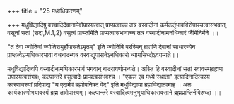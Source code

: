 +++
title = "25 मध्वधिकरणम्"

+++
मधुविद्यादिषु वस्वादिदेवानामेवोपास्यत्वात् प्राप्यत्वाच्च तत्र वस्वादीनां कर्मकर्तृभावविरोपास्यत्वासंभवात्, वसूनां सतां (सदा,M.1,2) वसुत्वं प्राप्प्तमिति प्राप्यत्वासंभावाच्च तत्र वस्वादीनामनधिकारं जैमिनिर्मेने ।।

"तं देवा ज्योतिषां ज्योतिरायुर्होपासतेऽमृतम्" इति ज्योतिषि परस्मिन् ब्रह्मणि देवानां साधारण्येन प्राप्तत्वेऽप्यधिकारभावा वचनादन्यत्र वस्वाद्युपासनेऽनधिकारो न्यायसिध्दोऽवगम्यते।।

मधुविद्यादिष्वपि वस्वादीनामघिकारभावं भगवान् बादरायणोमन्यते। अस्ति हि वस्वादीनां सतां स्वावस्थब्रह्मण उपास्यत्वसंभवः, कल्पान्तरे वसुत्वादेः प्राप्यत्वसंभवश्च । "एकल एव मध्ये स्थाता" इत्यादिनादित्यस्य कारणावस्यां प्रदिपाद्य "य एदामेवं ब्रह्मोपनिषदं वेद" इति मधुविद्याया ब्रह्मविद्यात्वमाह । अतः कार्यकारणोभयावस्यं ब्रह्म तत्रोपास्यम्। कल्पान्तरे वस्वादित्वमनुभूयाधिकारावसाने ब्रह्मप्राप्तिर्नविरुध्दा ।।